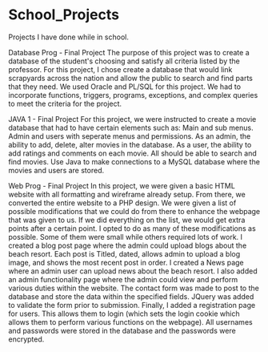 # School_Projects
Projects I have done while in school.

Database Prog - Final Project
  The purpose of this project was to create a database of the student's choosing and satisfy all criteria listed by the professor.
  For this project, I chose create a database that would link scrapyards across the nation and allow the public to search and find 
  parts that they need. We used Oracle and PL/SQL for this project. We had to incorporate functions, triggers, programs, exceptions,
  and complex queries to meet the criteria for the project.

JAVA 1 - Final Project
  For this project, we were instructed to create a movie database that had to have certain elements such as:
    Main and sub menus.
    Admin and users with seperate menus and permissions.
    As an admin, the ability to add, delete, alter movies in the database.
    As a user, the ability to add ratings and comments on each movie.
    All should be able to search and find movies.
    Use Java to make connections to a MySQL database where the movies and users are stored.
    
Web Prog - Final Project
  In this project, we were given a basic HTML website with all formatting and wireframe already setup. From there, we converted
  the entire website to a PHP design. We were given a list of possible modifications that we could do from there to enhance the 
  webpage that was given to us. If we did everything on the list, we would get extra points after a certain point. I opted to do
  as many of these modifications as possible. Some of them were small while others required lots of work.
    I created a blog post page where the admin could upload blogs about the beach resort. Each post is Titled, dated, allows
    admin to upload a blog image, and shows the most recent post in order.
    I created a News page where an admin user can upload news about the beach resort.
    I also added an admin functionality page where the admin could view and perform various duties within the website.
    The contact form was made to post to the database and store the data within the specified fields.
    JQuery was added to validate the form prior to submission.
    Finally, I added a registration page for users. This allows them to login (which sets the login cookie which allows them
    to perform various functions on the webpage).
    All usernames and passwords were stored in the database and the passwords were encrypted.
